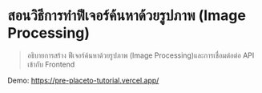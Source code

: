 # สอนวิธีการทำฟีเจอร์ค้นหาด้วยรูปภาพ (Image Processing)

> อธิบายการสร้าง ฟีเจอร์ค้นหาด้วยรูปภาพ (Image Processing)และการเชื่อมต่อต่อ API เข้ากับ Frontend

Demo: <https://pre-placeto-tutorial.vercel.app/>
